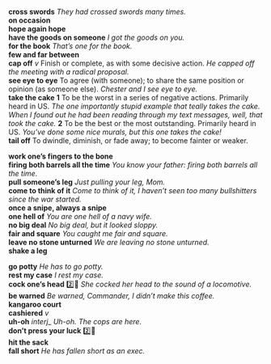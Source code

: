 __cross swords__ _They had crossed swords many times._  
__on occasion__  
__hope again hope__  
__have the goods on someone__ _I got the goods on you._  
__for the book__ _That’s one for the book._  
__few and far between__  
__cap off__ _v_ Finish or complete, as with some decisive action. _He capped off the meeting with a radical proposal._  
__see eye to eye__ To agree (with someone); to share the same position or opinion (as someone else). _Chester and I see eye to eye._  
__take the cake__ __1__ To be the worst in a series of negative actions. Primarily heard in US. _The one importantly stupid example that teally takes the cake._ _When I found out he had been reading through my text messages, well, that took the cake._ __2__ To be the best or the most outstanding. Primarily heard in US. _You’ve done some nice murals, but this one takes the cake!_  
__tail off__ To dwindle, diminish, or fade away; to become fainter or weaker.  


__work one’s fingers to the bone__  
__firing both barrels all the time__ _You know your father: firing both barrels all the time._  
__pull someone’s leg__ _Just pulling your leg, Mom._  
__come to think of it__ _Come to think of it, I haven’t seen too many bullshitters since the war started._  
__once a snipe, always a snipe__  
__one hell of__ _You are one hell of a navy wife._  
__no big deal__ _No big deal, but it looked sloppy._  
__fair and square__ _You caught me fair and square._  
__leave no stone unturned__ _We are leaving no stone unturned._  
__shake a leg__  

__go potty__ _He has to go potty._  
__rest my case__ _I rest my case._  
__cock one’s head__ :two::hammer: _She cocked her head to the sound of a locomotive._  
__be warned__ _Be warned, Commander, I didn’t make this coffee._  
__kangaroo court__  
__cashiered__ _v_  
__uh-oh__ _interj__ _Uh-oh. The cops are here._  
__don’t press your luck__ :two::hammer:  
__hit the sack__  
__fall short__ _He has fallen short as an exec._  
